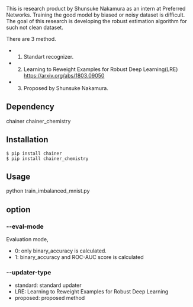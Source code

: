 This is research product by Shunsuke Nakamura as an intern at Preferred Networks.
Training the good model by biased or noisy dataset is difficult.
The goal of this research is developing the robust estimation algorithm for such not clean dataset.

There are 3 method.
- 1. Standart recognizer.
- 2. Learning to Reweight Examples for Robust Deep Learning(LRE)   https://arxiv.org/abs/1803.09050
- 3. Proposed by Shunsuke Nakamura.

## Dependency
chainer
chainer_chemistry


## Installation

```
$ pip install chainer
$ pip install chainer_chemistry
```

## Usage
python train_imbalanced_mnist.py

## option

### --eval-mode
Evaluation mode,
- 0: only binary_accuracy is calculated.
- 1: binary_accuracy and ROC-AUC score is calculated

### --updater-type
- standard: standard updater
- LRE: Learning to Reweight Examples for Robust Deep Learning
- proposed: proposed method
